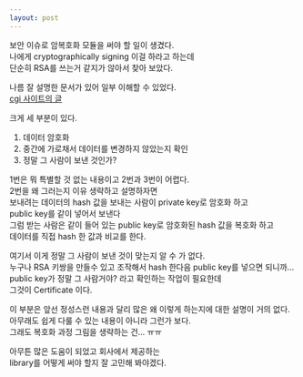 ```yaml
---
layout: post
---
```


보안 이슈로 암복호화 모듈을 써야 할 일이 생겼다.  
나에게 cryptographically signing 이걸 하라고 하는데  
단순히 RSA를 쓰는거 같지가 않아서 찾아 보았다.  

나름 잘 설명한 문서가 있어 일부 이해할 수 있었다.  
[cgi 사이트의 글](https://www.cgi.com/files/white-papers/cgi_whpr_35_pki_e.pdf)

크게 세 부분이 있다.
1. 데이터 암호화
2. 중간에 가로채서 데이터를 변경하지 않았는지 확인
3. 정말 그 사람이 보낸 것인가?


1번은 뭐 특별할 것 없는 내용이고 2번과 3번이 어렵다.  
2번을 왜 그러는지 이유 생략하고 설명하자면  
보내려는 데이터의 hash 값을 보내는 사람이 private key로 암호화 하고  
public key를 같이 넣어서 보낸다  
그럼 받는 사람은 같이 들어 있는 public key로 암호화된 hash 값을 복호화 하고  
데이터를 직접 hash 한 값과 비교를 한다.  

여기서 이게 정말 그 사람이 보낸 것이 맞는지 알 수 가 없다.  
누구나 RSA 키쌍을 만들수 있고 조작해서 hash 한다음 public key를 넣으면 되니까...  
public key가 정말 그 사람거야? 라고 확인하는 작업이 필요한데  
그것이 Certificate 이다.  

이 부분은 앞선 정성스런 내용과 달리 많은 왜 이렇게 하는지에 대한 설명이 거의 없다.  
아무래도 쉽게 다룰 수 있는 내용이 아니라 그런가 보다.  
그래도 복호화 과정 그림을 생략하는 건... ㅠㅠ

아무튼 많은 도움이 되었고 회사에서 제공하는  
library를 어떻게 써야 할지 잘 고민해 봐야겠다.
